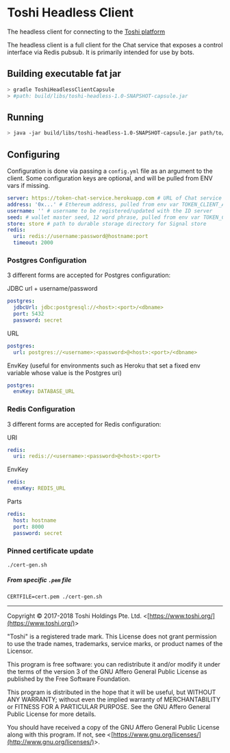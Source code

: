 # Toshi Headless Client

The headless client for connecting to the [Toshi platform](https://www.toshi.org)

The headless client is a full client for the Chat service that exposes a control
interface via Redis pubsub. It is primarily intended for use by bots.


## Building executable fat jar

```bash
> gradle ToshiHeadlessClientCapsule
> #path: build/libs/toshi-headless-1.0-SNAPSHOT-capsule.jar
```


## Running
```bash
> java -jar build/libs/toshi-headless-1.0-SNAPSHOT-capsule.jar path/to/config.yml
```

## Configuring
Configuration is done via passing a `config.yml` file as an argument to the client.
Some configuration keys are optional, and will be pulled from ENV vars if missing.

```yaml
server: https://token-chat-service.herokuapp.com # URL of Chat service
address: '0x...' # Ethereum address, pulled from env var TOKEN_CLIENT_ADDRESS if omitted
username: '' # username to be registered/updated with the ID server
seed: # wallet master seed, 12 word phrase, pulled from env var TOKEN_CLIENT_SEED if omitted
store: store # path to durable storage directory for Signal store
redis:
  uri: redis://username:password@hostname:port
  timeout: 2000
```


### Postgres Configuration

3 different forms are accepted for Postgres configuration:

JDBC url + username/password
```yaml
postgres:
  jdbcUrl: jdbc:postgresql://<host>:<port>/<dbname>
  port: 5432
  password: secret
```

URL
```yaml
postgres:
  url: postgres://<username>:<password>@<host>:<port>/<dbname>
```

EnvKey (useful for environments such as Heroku that set a fixed env variable whose value is the Postgres uri)
```yaml
postgres:
  envKey: DATABASE_URL
```



### Redis Configuration

3 different forms are accepted for Redis configuration:

URI
```yaml
redis:
  uri: redis://<username>:<password>@<host>:<port>
```

EnvKey
```yaml
redis:
  envKey: REDIS_URL
```

Parts
```yaml
redis:
  host: hostname
  port: 8000
  password: secret
```

### Pinned certificate update

```
./cert-gen.sh
```

##### From specific `.pem` file

```
CERTFILE=cert.pem ./cert-gen.sh
```

- - -

Copyright &copy; 2017-2018 Toshi Holdings Pte. Ltd. &lt;[https://www.toshi.org/](https://www.toshi.org/)&gt;

"Toshi" is a registered trade mark. This License does not grant
permission to use the trade names, trademarks, service marks, or
product names of the Licensor.

This program is free software: you can redistribute it and/or modify
it under the terms of the version 3 of the GNU Affero General Public License
as published by the Free Software Foundation.

This program is distributed in the hope that it will be useful,
but WITHOUT ANY WARRANTY; without even the implied warranty of
MERCHANTABILITY or FITNESS FOR A PARTICULAR PURPOSE. See the
GNU Affero General Public License for more details.

You should have received a copy of the GNU Affero General Public License
along with this program. If not, see &lt;[https://www.gnu.org/licenses/](http://www.gnu.org/licenses/)&gt;.

